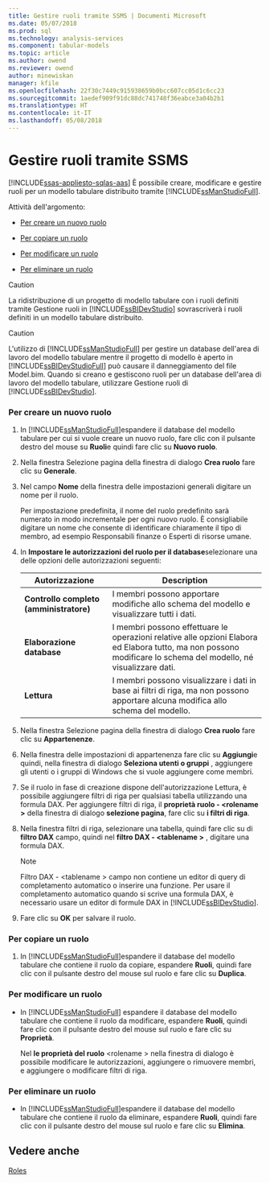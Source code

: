 ```yaml
---
title: Gestire ruoli tramite SSMS | Documenti Microsoft
ms.date: 05/07/2018
ms.prod: sql
ms.technology: analysis-services
ms.component: tabular-models
ms.topic: article
ms.author: owend
ms.reviewer: owend
author: minewiskan
manager: kfile
ms.openlocfilehash: 22f30c7449c915938659b0bcc607cc05d1c6cc23
ms.sourcegitcommit: 1aedef909f91dc88dc741748f36eabce3a04b2b1
ms.translationtype: HT
ms.contentlocale: it-IT
ms.lasthandoff: 05/08/2018
---
```

# <a name="manage-roles-by-using-ssms"></a>Gestire ruoli tramite SSMS 
[!INCLUDE[ssas-appliesto-sqlas-aas](../../includes/ssas-appliesto-sqlas-aas.md)]
  È possibile creare, modificare e gestire ruoli per un modello tabulare distribuito tramite [!INCLUDE[ssManStudioFull](../../includes/ssmanstudiofull-md.md)].  
  
 Attività dell'argomento:  
  
-   [Per creare un nuovo ruolo](#bkmk_new_role)  
  
-   [Per copiare un ruolo](#bkmk_copy_role)  
  
-   [Per modificare un ruolo](#bkmk_edit_role)  
  
-   [Per eliminare un ruolo](#bkmk_deletet_role)  
  
> [!CAUTION]  
>  La ridistribuzione di un progetto di modello tabulare con i ruoli definiti tramite Gestione ruoli in [!INCLUDE[ssBIDevStudio](../../includes/ssbidevstudio-md.md)] sovrascriverà i ruoli definiti in un modello tabulare distribuito.  
  
> [!CAUTION]  
>  L'utilizzo di [!INCLUDE[ssManStudioFull](../../includes/ssmanstudiofull-md.md)] per gestire un database dell'area di lavoro del modello tabulare mentre il progetto di modello è aperto in [!INCLUDE[ssBIDevStudioFull](../../includes/ssbidevstudiofull-md.md)] può causare il danneggiamento del file Model.bim. Quando si creano e gestiscono ruoli per un database dell'area di lavoro del modello tabulare, utilizzare Gestione ruoli di [!INCLUDE[ssBIDevStudio](../../includes/ssbidevstudio-md.md)].  
  
###  <a name="bkmk_new_role"></a> Per creare un nuovo ruolo  
  
1.  In [!INCLUDE[ssManStudioFull](../../includes/ssmanstudiofull-md.md)]espandere il database del modello tabulare per cui si vuole creare un nuovo ruolo, fare clic con il pulsante destro del mouse su **Ruoli**e quindi fare clic su **Nuovo ruolo**.  
  
2.  Nella finestra Selezione pagina della finestra di dialogo **Crea ruolo** fare clic su **Generale**.  
  
3.  Nel campo **Nome** della finestra delle impostazioni generali digitare un nome per il ruolo.  
  
     Per impostazione predefinita, il nome del ruolo predefinito sarà numerato in modo incrementale per ogni nuovo ruolo. È consigliabile digitare un nome che consente di identificare chiaramente il tipo di membro, ad esempio Responsabili finanze o Esperti di risorse umane.  
  
4.  In **Impostare le autorizzazioni del ruolo per il database**selezionare una delle opzioni delle autorizzazioni seguenti:  
  
    |Autorizzazione|Description|  
    |----------------|-----------------|  
    |**Controllo completo (amministratore)**|I membri possono apportare modifiche allo schema del modello e visualizzare tutti i dati.|  
    |**Elaborazione database**|I membri possono effettuare le operazioni relative alle opzioni Elabora ed Elabora tutto, ma non possono modificare lo schema del modello, né visualizzare dati.|  
    |**Lettura**|I membri possono visualizzare i dati in base ai filtri di riga, ma non possono apportare alcuna modifica allo schema del modello.|  
  
5.  Nella finestra Selezione pagina della finestra di dialogo **Crea ruolo** fare clic su **Appartenenze**.  
  
6.  Nella finestra delle impostazioni di appartenenza fare clic su **Aggiungi**e quindi, nella finestra di dialogo **Seleziona utenti o gruppi** , aggiungere gli utenti o i gruppi di Windows che si vuole aggiungere come membri.  
  
7.  Se il ruolo in fase di creazione dispone dell'autorizzazione Lettura, è possibile aggiungere filtri di riga per qualsiasi tabella utilizzando una formula DAX. Per aggiungere filtri di riga, il **proprietà ruolo - \<rolename >** della finestra di dialogo **selezione pagina**, fare clic su **i filtri di riga**.  
  
8.  Nella finestra filtri di riga, selezionare una tabella, quindi fare clic su di **filtro DAX** campo, quindi nel **filtro DAX - \<tablename >** , digitare una formula DAX.  
  
    > [!NOTE]  
    >  Filtro DAX - \<tablename > campo non contiene un editor di query di completamento automatico o inserire una funzione. Per usare il completamento automatico quando si scrive una formula DAX, è necessario usare un editor di formule DAX in [!INCLUDE[ssBIDevStudio](../../includes/ssbidevstudio-md.md)].  
  
9. Fare clic su **OK** per salvare il ruolo.  
  
###  <a name="bkmk_copy_role"></a> Per copiare un ruolo  
  
1.  In [!INCLUDE[ssManStudioFull](../../includes/ssmanstudiofull-md.md)]espandere il database del modello tabulare che contiene il ruolo da copiare, espandere **Ruoli**, quindi fare clic con il pulsante destro del mouse sul ruolo e fare clic su **Duplica**.  
  
###  <a name="bkmk_edit_role"></a> Per modificare un ruolo  
  
-   In [!INCLUDE[ssManStudioFull](../../includes/ssmanstudiofull-md.md)] espandere il database del modello tabulare che contiene il ruolo da modificare, espandere **Ruoli**, quindi fare clic con il pulsante destro del mouse sul ruolo e fare clic su **Proprietà**.  
  
     Nel **le proprietà del ruolo** \<rolename > nella finestra di dialogo è possibile modificare le autorizzazioni, aggiungere o rimuovere membri, e aggiungere o modificare filtri di riga.  
  
###  <a name="bkmk_deletet_role"></a> Per eliminare un ruolo  
  
-   In [!INCLUDE[ssManStudioFull](../../includes/ssmanstudiofull-md.md)]espandere il database del modello tabulare che contiene il ruolo da eliminare, espandere **Ruoli**, quindi fare clic con il pulsante destro del mouse sul ruolo e fare clic su **Elimina**.  
  
## <a name="see-also"></a>Vedere anche  
 [Roles](../../analysis-services/tabular-models/roles-ssas-tabular.md)  
  
  
